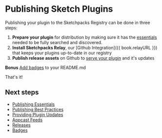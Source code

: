 # Publishing Sketch Plugins

Publishing your plugin to the Sketchpacks Registry can be done in three steps:

1. **Prepare your plugin** for distribution by making sure it has the [essentials](./publishing/essentials.md) needed to be fully searched and discovered.
2. **Install Sketchpacks Relay**, our [Github Integration]({{ book.relayURL }}) that keeps your plugins up-to-date in our registry
3. **Publish release assets** on Github to [serve your plugin](./publishing/releases.md) and it's updates

**Bonus** [Add badges](./publishing/badges.md) to your README.md

That's it!

## Next steps

* [Publishing Essentials](./publishing/essentials.md)
* [Publishing Best Practices](./publishing/best-practices.md)
* [Providing Plugin Updates](./publishing/providing-plugin-updates.md)
* [Appcast Feeds](./publishing/appcast.md)
* [Releases](./developers/publishing/releases.md)
* [Badges](./publishing/badges.md)
